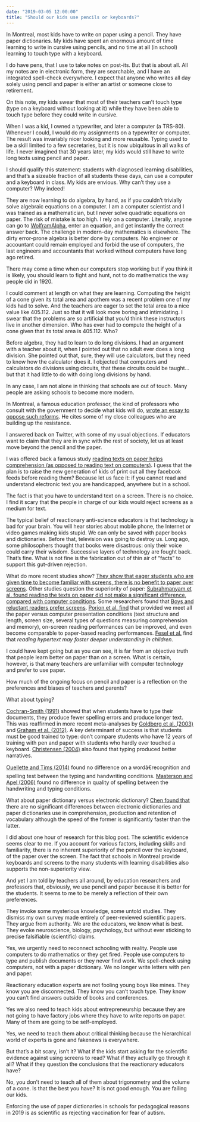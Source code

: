 ```yaml
---
date: "2019-03-05 12:00:00"
title: "Should our kids use pencils or keyboards?"
---
```




In Montreal, most kids have to write on paper using a pencil. They have paper dictionaries. My kids have spent an enormous amount of time learning to write in cursive using pencils, and no time at all (in school) learning to touch type with a keyboard.

I do have pens, that I use to take notes on post-its. But that is about all. All my notes are in electronic form, they are searchable, and I have an integrated spell-check everywhere. I expect that anyone who writes all day solely using pencil and paper is either an artist or someone close to retirement.

On this note, my kids swear that most of their teachers can&rsquo;t touch type (type on a keyboard without looking at it) while they have been able to touch type before they could write in cursive.

When I was a kid, I owned a typewriter, and later a computer (a TRS-80). Whenever I could, I would do my assignments on a typewriter or computer. The result was invariably nicer looking and more reusable. Typing used to be a skill limited to a few secretaries, but it is now ubiquitous in all walks of life. I never imagined that 30 years later, my kids would still have to write long texts using pencil and paper. 

I should qualify this statement: students with diagnosed learning disabilities, and that&rsquo;s a sizeable fraction of all students these days, can use a computer and a keyboard in class. My kids are envious. Why can&rsquo;t they use a computer? Why indeed!

They are now learning to do algebra, by hand, as if you couldn&rsquo;t trivially solve algebraic equations on a computer. I am a computer scientist and I was trained as a mathematician, but I never solve quadratic equations on paper. The risk of mistake is too high. I rely on a computer. Literally, anyone can go to [WolframAlpha](https://www.wolframalpha.com), enter an equation, and get instantly the correct answer back. The challenge in modern-day mathematics is elsewhere. The dirty error-prone algebra is better done by computers. No engineer or accountant could remain employed and forbid the use of computers, the last engineers and accountants that worked without computers have long ago retired.

There may come a time when our computers stop working but if you think it is likely, you should learn to fight and hunt, not to do mathematics the way people did in 1920.

I could comment at length on what they are learning. Computing the height of a cone given its total area and apothem was a recent problem one of my kids had to solve. And the teachers are eager to set the total area to a nice value like 405.112. Just so that it will look more boring and intimidating. I swear that the problems are so artificial that you&rsquo;d think these instructors live in another dimension. Who has ever had to compute the height of a cone given that its total area is 405.112. Who?

Before algebra, they had to learn to do long divisions. I had an argument with a teacher about it, when I pointed out that no adult ever does a long division. She pointed out that, sure, they will use calculators, but they need to know how the calculator does it. I objected that computers and calculators do divisions using circuits, that these circuits could be taught&hellip; but that it had little to do with doing long divisions by hand.

In any case, I am not alone in thinking that schools are out of touch. Many people are asking schools to become more modern.

In Montreal, a famous education professor, the kind of professors who consult with the government to decide what kids will do, [wrote an essay to oppose such reforms](https://www.ledevoir.com/opinion/chroniques/548973/les-competences-du-xxie-siecle). He cites some of my close colleagues who are building up the resistance.

I answered back on Twitter, with some of my usual objections. If educators want to claim that they are in sync with the rest of society, let us at least move beyond the pencil and the paper.

I was offered back a famous study [reading texts on paper helps comprehension (as opposed to reading text on computers)](https://www.sciencedirect.com/science/article/pii/S0883035512001127). I guess that the plan is to raise the new generation of kids of print out all they facebook feeds before reading them? Because let us face it: if you cannot read and understand electronic text you are handicapped, anywhere but in a school.

The fact is that you have to understand text on a screen. There is no choice. I find it scary that the people in charge of our kids would reject screens as a medium for text.

The typical belief of reactionary anti-science educators is that technology is bad for your brain. You will hear stories about mobile phone, the Internet or video games making kids stupid. We can only be saved with paper books and dictionaries. Before that, television was going to destroy us. Long ago, some philosophers thought that books were disastrous: only their voice could carry their wisdom. Successive layers of technology are fought back. That&rsquo;s fine. What is not fine is the fabrication out of thin air of &ldquo;facts&rdquo; to support this gut-driven rejection.

What do more recent studies show? [They show that eager students who are given time to become familiar with screens, there is no benefit to paper over screens](https://www.sciencedirect.com/science/article/pii/S0747563214001149). Other studies question the superiority of paper: [Subrahmanyam et al. found reading the texts on paper did not make a significant difference, compared with computer conditions](https://www.igi-global.com/article/learning-from-paper-learning-from-screens/102454). Some researchers found that [Boys and reluctant readers prefer screens](https://www.sciencedirect.com/science/article/pii/S0740818814000516). [Porion et al. find](https://www.sciencedirect.com/science/article/pii/S0747563215300807) that provided we meet all the paper versus computer presentation conditions (text structure and length, screen size, several types of questions measuring comprehension and memory), on-screen reading performances can be improved, and even become comparable to paper-based reading performances. [Fesel et al.](https://www.sciencedirect.com/science/article/pii/S0747563215000266) find that <em>reading hypertext may foster deeper understanding in children</em>.

I could have kept going but as you can see, it is far from an objective truth that people learn better on paper than on a screen. What is certain, however, is that many teachers are unfamiliar with computer technology and prefer to use paper.

How much of the ongoing focus on pencil and paper is a reflection on the preferences and biases of teachers and parents?

What about typing?

[Cochran-Smith (1991)](https://journals.sagepub.com/doi/abs/10.3102/00346543061001107) showed that when students have to type their documents, they produce fewer spelling errors and produce longer text. This was reaffirmed in more recent meta-analyses by [Goldberg et al. (2003)](http://ejournals.bc.edu/ojs/index.php/jtla/article/view/1661) and [Graham et al. (2012)](https://psycnet.apa.org/doiLanding?doi=10.1037%2Fa0029185). A key determinant of success is that students must be good trained to type: don&rsquo;t compare students who have 12 years of training with pen and paper with students who hardly ever touched a keyboard. [Christensen (2004)](https://obgyn.onlinelibrary.wiley.com/doi/full/10.1348/0007099042376373) also found that typing produced better narratives.

[Ouellette and Tims (2014)](https://www.frontiersin.org/articles/10.3389/fpsyg.2014.00117/full) found no difference on a wordâ€recognition and spelling test between the typing and handwriting conditions. [Masterson and Apel (2006)](https://www.tandfonline.com/doi/abs/10.1207/s15326942dn2901_13) found no difference in quality of spelling between the handwriting and typing conditions.

What about paper dictionary versus electronic dictionary? [Chen found that](https://academic.oup.com/ijl/article/23/3/275/1000253) there are no significant differences between electronic dictionaries and paper dictionaries use in comprehension, production and retention of vocabulary although the speed of the former is significantly faster than the latter.

I did about one hour of research for this blog post. The scientific evidence seems clear to me. If you account for various factors, including skills and familiarity, there is no inherent superiority of the pencil over the keyboard, of the paper over the screen. The fact that schools in Montreal provide keyboards and screens to the many students with learning disabilities also supports the non-superiority view.

And yet I am told by teachers all around, by education researchers and professors that, obviously, we use pencil and paper because it is better for the students. It seems to me to be merely a reflection of their own preferences.

They invoke some mysterious knowledge, some untold studies. They dismiss my own survey made entirely of peer-reviewed scientific papers. They argue from authority. We are the educators, we know what is best. They evoke neuroscience, biology, psychology, but without ever sticking to precise falsifiable (scientific) claims.

Yes, we urgently need to reconnect schooling with reality. People use computers to do mathematics or they get fired. People use computers to type and publish documents or they never find work. We spell-check using computers, not with a paper dictionary. We no longer write letters with pen and paper.

Reactionary education experts are not fooling young boys like mines. They know you are disconnected. They know you can&rsquo;t touch type. They know you can&rsquo;t find answers outside of books and conferences.

Yes we also need to teach kids about entrepreneurship because they are not going to have factory jobs where they have to write reports on paper. Many of them are going to be self-employed.

Yes, we need to teach them about critical thinking because the hierarchical world of experts is gone and fakenews is everywhere.

But that&rsquo;s a bit scary, isn&rsquo;t it? What if the kids start asking for the scientific evidence against using screens to read? What if they actually go through it all? What if they question the conclusions that the reactionary educators have?

No, you don&rsquo;t need to teach all of them about trigonometry and the volume of a cone. Is that the best you have? It is not good enough. You are failing our kids.

Enforcing the use of paper dictionaries in schools for pedagogical reasons in 2019 is as scientific as rejecting vaccination for fear of autism. 

